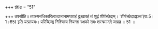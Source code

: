 +++
title = "51"

+++
तपसीति॥ तपस्यनधिकारित्वात्प्रजानामघावहं दुःखावहं तं शूद्रं शीर्षच्छेद्यम्। 'शीर्षच्छेदाद्यञ्च'(पा.5।1।65) इति यत्प्रत्ययः। परिच्छिद्य निश्चित्य नियन्ता रक्षको रामः शस्त्रमाददे जग्राह ॥ 51 ॥